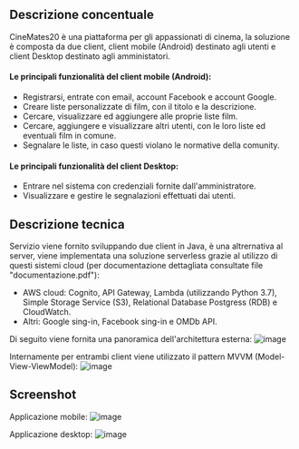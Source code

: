 ## Descrizione concentuale
CineMates20 è una piattaforma per gli appassionati di cinema, la soluzione è composta da due client, client mobile (Android) destinato agli utenti e client Desktop destinato agli amministatori.
#### Le principali funzionalità del client mobile (Android):
* Registrarsi, entrate con email, account Facebook e account Google.
* Creare liste personalizzate di film, con il titolo e la descrizione.
* Cercare, visualizzare ed aggiungere alle proprie liste film.
* Cercare, aggiungere e visualizzare altri utenti, con le loro liste ed eventuali film in comune.
* Segnalare le liste, in caso questi violano le normative della comunity.

#### Le principali funzionalità del client Desktop:
* Entrare nel sistema con credenziali fornite dall'amministratore.
* Visualizzare e gestire le segnalazioni effettuati dai utenti.


## Descrizione tecnica
Servizio viene fornito sviluppando due client in Java, è una altrernativa al server, viene implementata una soluzione serverless grazie al utilizzo di 
questi sistemi cloud (per documentazione dettagliata consultate file "documentazione.pdf"):
* AWS cloud: Cognito, API Gateway, Lambda (utilizzando Python 3.7), Simple Storage Service (S3), Relational Database Postgress (RDB) e CloudWatch.
* Altri: Google sing-in, Facebook sing-in e OMDb API.

Di seguito viene fornita una panoramica dell'architettura esterna:
![image](https://user-images.githubusercontent.com/44137092/156940647-4d389681-07fd-4b84-a9ac-06c7905ca461.png)

Internamente per entrambi client viene utilizzato il pattern MVVM (Model-View-ViewModel):
![image](https://user-images.githubusercontent.com/44137092/156940733-8f4d72d5-3fb4-4479-a571-f1e910ebdef1.png)

## Screenshot
Applicazione mobile:
![image](https://user-images.githubusercontent.com/44137092/156940793-dfcf4641-1a4f-444e-8bfe-41b1394cc1e4.png)

Applicazione desktop:
![image](https://user-images.githubusercontent.com/44137092/156940810-5fc31a91-69c0-4656-be57-1f5ae07ea8b8.png)
